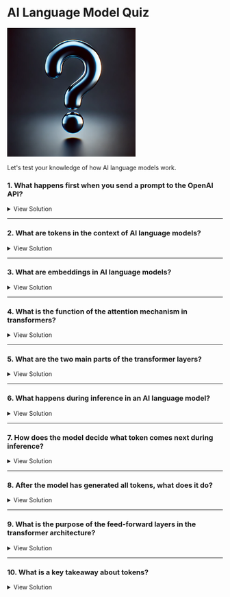 # AI Language Model Quiz

<img src="./assets/question-mark.webp" alt="Quiz" width="300">

Let's test your knowledge of how AI language models work.

### 1. What happens first when you send a prompt to the OpenAI API?
<details>
  <summary>View Solution</summary>
  **Answer**: C) The prompt is sent to OpenAI’s servers.
</details>

---

### 2. What are tokens in the context of AI language models?
<details>
  <summary>View Solution</summary>
  **Answer**: B) Smaller pieces of the input like whole words, parts of words, or punctuation.
</details>

---

### 3. What are embeddings in AI language models?
<details>
  <summary>View Solution</summary>
  **Answer**: A) Lists of numbers that represent the meaning of tokens.
</details>

---

### 4. What is the function of the attention mechanism in transformers?
<details>
  <summary>View Solution</summary>
  **Answer**: A) To focus on the most important tokens in the input.
</details>

---

### 5. What are the two main parts of the transformer layers?
<details>
  <summary>View Solution</summary>
  **Answer**: B) Self-attention and feed-forward layers.
</details>

---

### 6. What happens during inference in an AI language model?
<details>
  <summary>View Solution</summary>
  **Answer**: A) The model makes predictions one token at a time.
</details>

---

### 7. How does the model decide what token comes next during inference?
<details>
  <summary>View Solution</summary>
  **Answer**: A) By calculating probabilities of the next most likely token.
</details>

---

### 8. After the model has generated all tokens, what does it do?
<details>
  <summary>View Solution</summary>
  **Answer**: B) It sends the response back to the user as human-readable text.
</details>

---

### 9. What is the purpose of the feed-forward layers in the transformer architecture?
<details>
  <summary>View Solution</summary>
  **Answer**: B) To process the information and make predictions.
</details>

---

### 10. What is a key takeaway about tokens?
<details>
  <summary>View Solution</summary>
  **Answer**: B) Tokens can be parts of words, symbols, or punctuation.
</details>
